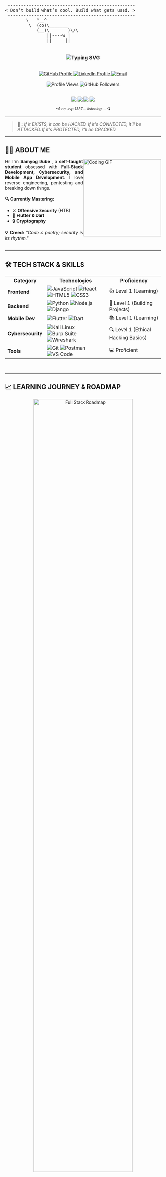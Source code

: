 <p align="center">
  <pre>
 -------------------------------------------------
< Don’t build what’s cool. Build what gets used. >
 -------------------------------------------------
        \   ^__^
         \  (oo)\_______
            (__)\       )\/\
                ||----w |
                ||     ||
  </pre>
</p>

<h3 align="center"> 
  <img src="https://readme-typing-svg.herokuapp.com?font=Fira+Code&size=32&duration=3000&pause=1000&color=00FF00&center=true&vCenter=true&width=600&lines=Hi%2C+I'm+Samyog;UI%2FUX+Designer;Cybersecurity+Enthusiast;Mobile+App+Devotee;Welcome+to+my+Tech+Journey+%F0%9F%92%BB" alt="Typing SVG">
</h3>

<br>

<div align="center">
  <a href="https://github.com/flipper0x0">
    <img src="https://img.shields.io/badge/GitHub-flipper0x0-181717?style=for-the-badge&logo=github&logoColor=white" alt="GitHub Profile">
  </a>
  <a href="https://www.linkedin.com/in/samyog-/">
    <img src="https://img.shields.io/badge/LinkedIn-SAMYOG%20-0A66C2?style=for-the-badge&logo=linkedin&logoColor=white" alt="LinkedIn Profile">
  </a>
  <a href="mailto:not_a_real@proton.com">
    <img src="https://img.shields.io/badge/ProtonMail-8B89CC?style=for-the-badge&logo=protonmail&logoColor=white" alt="Email">
  </a>
</div>

<br>

<div align="center">
  <img src="https://komarev.com/ghpvc/?username=flipper0x0&style=for-the-badge&color=brightgreen" alt="Profile Views">
  <img src="https://img.shields.io/github/followers/flipper0x0?label=Followers&style=for-the-badge&color=blueviolet" alt="GitHub Followers">
</div>

<br>

<p align="center">
  <a href="https://en.wikipedia.org/wiki/Blue_screen_of_death"><img src="https://img.shields.io/badge/Crashes-Systems-red?style=for-the-badge&logo=windows"></a>
  <a href="https://www.exploit-db.com/"><img src="https://img.shields.io/badge/0days-Hunted-black?style=for-the-badge&logo=hackthebox"></a>
  <a href="https://www.offensive-security.com/"><img src="https://img.shields.io/badge/Payload-Delivered-green?style=for-the-badge&logo=kali-linux"></a>
  <a href="https://www.youtube.com/watch?v=dQw4w9WgXcQ"><img src="https://img.shields.io/badge/I'm-Not_Responsible-lightgrey?style=for-the-badge&logo=discord"></a>
</p>

<p align="center">
  <sup><i>~$ nc -lvp 1337 ... listening ... 🔍</i></sup>
</p>

---

> **🔑 :** *If it EXISTS, it can be HACKED. If it's CONNECTED, it'll be ATTACKED. If it's PROTECTED, it'll be CRACKED.*

---

## **👨‍💻 ABOUT ME**
<div align="justify">
  <img align="right" src="https://media.giphy.com/media/qgQUggAC3Pfv687qPC/giphy.gif" width="250" alt="Coding GIF">
  Hi! I'm <b>Samyog Dube </b>, a <b>self-taught student</b> obsessed with <b>Full-Stack Development, Cybersecurity, and Mobile App Development</b>. I love reverse engineering, pentesting and breaking down things.
  <br><br>
  <b>🔍 Currently Mastering:</b>
  <ul>
    <li>⚔️ <b>Offensive Security</b> (HTB)</li>
    <li>📱 <b>Flutter & Dart</b> </li>
    <li>🔒 <b>Cryptography</b> </li>
  </ul>
  <b>💡 Creed:</b> <i>"Code is poetry; security is its rhythm."</i>
</div>

<br>

---

## **🛠️ TECH STACK & SKILLS**
<div align="center">
  <table>
    <tr>
      <th>Category</th>
      <th>Technologies</th>
      <th>Proficiency</th>
    </tr>
    <tr>
      <td><b>Frontend</b></td>
      <td>
        <img src="https://img.shields.io/badge/JavaScript-F7DF1E?style=for-the-badge&logo=javascript&logoColor=black" alt="JavaScript">
        <img src="https://img.shields.io/badge/React-20232A?style=for-the-badge&logo=react&logoColor=61DAFB" alt="React">
        <img src="https://img.shields.io/badge/HTML5-E34F26?style=for-the-badge&logo=html5&logoColor=white" alt="HTML5">
        <img src="https://img.shields.io/badge/CSS3-1572B6?style=for-the-badge&logo=css3&logoColor=white" alt="CSS3">
      </td>
      <td>👍 Level 1 (Learning)</td>
    </tr>
    <tr>
      <td><b>Backend</b></td>
      <td>
        <img src="https://img.shields.io/badge/Python-3776AB?style=for-the-badge&logo=python&logoColor=white" alt="Python">
        <img src="https://img.shields.io/badge/Node.js-339933?style=for-the-badge&logo=nodedotjs&logoColor=white" alt="Node.js">
        <img src="https://img.shields.io/badge/Django-092E20?style=for-the-badge&logo=django&logoColor=white" alt="Django">
      </td>
      <td>🚀 Level 1 (Building Projects)</td>
    </tr>
    <tr>
      <td><b>Mobile Dev</b></td>
      <td>
        <img src="https://img.shields.io/badge/Flutter-02569B?style=for-the-badge&logo=flutter&logoColor=white" alt="Flutter">
        <img src="https://img.shields.io/badge/Dart-0175C2?style=for-the-badge&logo=dart&logoColor=white" alt="Dart">
      </td>
      <td>📚 Level 1 (Learning)</td>
    </tr>
    <tr>
      <td><b>Cybersecurity</b></td>
      <td>
        <img src="https://img.shields.io/badge/Kali%20Linux-557C94?style=for-the-badge&logo=kalilinux&logoColor=white" alt="Kali Linux">
        <img src="https://img.shields.io/badge/Burp%20Suite-FF6C37?style=for-the-badge&logo=burpsuite&logoColor=white" alt="Burp Suite">
        <img src="https://img.shields.io/badge/Wireshark-1679A7?style=for-the-badge&logo=wireshark&logoColor=white" alt="Wireshark">
      </td>
      <td>🔍 Level 1 (Ethical Hacking Basics)</td>
    </tr>
    <tr>
      <td><b>Tools</b></td>
      <td>
        <img src="https://img.shields.io/badge/Git-F05032?style=for-the-badge&logo=git&logoColor=white" alt="Git">
        <img src="https://img.shields.io/badge/Postman-FF6C37?style=for-the-badge&logo=postman&logoColor=white" alt="Postman">
        <img src="https://img.shields.io/badge/VS%20Code-007ACC?style=for-the-badge&logo=visualstudiocode&logoColor=white" alt="VS Code">
      </td>
      <td>💻 Proficient</td>
    </tr>
  </table>
</div>

<br>

---

## **📈 LEARNING JOURNEY & ROADMAP**
<div align="center">
  <img src="https://roadmap.sh/roadmaps/full-stack.png" alt="Full Stack Roadmap" width="80%">
</div>

### **Phase 1: Foundations (In Progress 🚧)**
- ✅ **JavaScript Fundamentals**
- ✅ **Python Basics**
- 🔄 **React & REST APIs** 


### **Phase 2: Specialization 🔝**
- 🔜 **Flutter & Dart** 
- 🔜 **Cybersecurity Intermediate**
- 🔜 **Backend Mastery**
  
### **Phase 3: Mastery 🏆**
- 🔮 **Red Teaming & Penetration Testing**
- 🔮 **Publishing My Own SDK/Library**


<br>

---

## **🚀 PROJECTS & CHALLENGES**
<div align="center">
  <table>
    <tr>
      <th>Project</th>
      <th>Description</th>
      <th>Tech Stack</th>
      <th>Status</th>
    </tr>
    <tr>
      <td><a href="https://github.com/flipper0x0/sortingvisualizer"><b>SORTING VISUALIZER</b></a></td>
      <td>Simple Sorting using various Algo </td>
      <td>C++</td>
      <td>✅ Completed</td>
    </tr>
    <tr>
      <td><a href="https://github.com/flipper0x0/em-"><b>Python Automation Scripts</b></a></td>
      <td>File sorter, email sender</td>
      <td>Python, SMTP</td>
      <td>📝 In Progress</td>
    </tr>
    <tr>
      <td><b>Secure Chat App</b></td>
      <td>End-to-end encrypted messaging</td>
      <td>Flutter, Firebase, AES</td>
      <td>🔜 Planned</td>
    </tr>
  </table>
</div>

<br>

---

## **🏆 ACHIEVEMENTS & CERTIFICATIONS**
- **Certified Ethical Hacker (CEH)**: 📚 Preparing


<br>

---

## **📊 GITHUB STATS**
<div align="center">
  <img src="https://github-readme-stats.vercel.app/api?username=flipper0x0&show_icons=true&theme=radical" alt="GitHub Stats">
  <img src="https://github-readme-streak-stats.herokuapp.com/?user=flipper0x0&theme=dark" alt="GitHub Streak">
  <img src="https://github-readme-stats.vercel.app/api/top-langs/?username=flipper0x0&layout=compact&theme=tokyonight" alt="Top Languages">
</div>

<br>

---

## **🤝 LET'S CONNECT!**
<div align="center">
  <a href="https://www.linkedin.com/in/samyog-dube/">
    <img src="https://img.shields.io/badge/LinkedIn-Connect%20with%20Me-0A66C2?style=for-the-badge&logo=linkedin&logoColor=white" alt="LinkedIn">
  </a>
  <a href="https://twitter.com/" target="_blank">
    <img src="https://img.shields.io/badge/Twitter-Follow%20Me-1DA1F2?style=for-the-badge&logo=twitter&logoColor=white" alt="Twitter">
  </a>
  <a href="mailto:not_a_real@proton.com">
    <img src="https://img.shields.io/badge/Email-Collaborate%20or%20Hire%20Me-D14836?style=for-the-badge&logo=gmail&logoColor=white" alt="Email">
  </a>
</div>

<br>

<div align="center">
  <img src="https://forthebadge.com/images/badges/built-with-love.svg" alt="Built with Love">
  <img src="https://forthebadge.com/images/badges/made-with-javascript.svg" alt="Made with JavaScript">
  <img src="https://forthebadge.com/images/badges/powered-by-coffee.svg" alt="Powered by Coffee">
</div>

<br>

<p align="center">
  <i>"Consistency is the key to mastery. 🔑"</i>
</p>

<p align="center">
  <sub><i>Last updated: 🚀 Today! (Keep refreshing for magic ✨)</i></sub>
</p>
